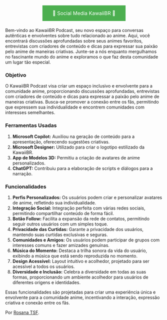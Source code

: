 <div align="center">
    <a href="https://www.notion.so/rosanatsf/KawaiiBR-Social-Media-08c8333aa772450f828a9277ece8122e" style="background-color: #4CAF50; /* Green */
  border: none;
  color: white;
  padding: 15px 32px;
  text-align: center;
  text-decoration: none;
  display: inline-block;
  font-size: 16px;
  margin: 4px 2px;
  transition-duration: 0.4s;
  cursor: pointer;"> 🌸 Social Media KawaiiBR 🌸</a>
    
</div>

<br>
Bem-vindo ao KawaiiBR Podcast, seu novo espaço para conversas autênticas e envolventes sobre tudo relacionado ao anime. Aqui, você encontrará discussões aprofundadas sobre seus animes favoritos, entrevistas com criadores de conteúdo e dicas para expressar sua paixão pelo anime de maneiras criativas. Junte-se a nós enquanto mergulhamos no fascinante mundo do anime e exploramos o que faz desta comunidade um lugar tão especial.

### Objetivo
O KawaiiBR Podcast visa criar um espaço inclusivo e envolvente para a comunidade anime, proporcionando discussões aprofundadas, entrevistas com criadores de conteúdo e dicas para expressar a paixão pelo anime de maneiras criativas. Busca-se promover a conexão entre os fãs, permitindo que expressem sua individualidade e encontrem comunidades com interesses semelhantes.

### Ferramentas Usadas
1. **Microsoft Copilot:** Auxiliou na geração de conteúdo para a apresentação, oferecendo sugestões criativas.
2. **Microsoft Designer:** Utilizado para criar o logotipo estilizado da KawaiiBR.
3. **App de Modelos 3D:** Permitiu a criação de avatares de anime personalizados.
4. **ChatGPT:** Contribuiu para a elaboração de scripts e diálogos para a narração.

### Funcionalidades
1. **Perfis Personalizados:** Os usuários podem criar e personalizar avatares de anime, refletindo sua individualidade.
2. **Integração Social:** Integração perfeita com várias redes sociais, permitindo compartilhar conteúdo de forma fácil.
3. **Botão Follow:** Facilita a expansão da rede de contatos, permitindo seguir outros usuários com um simples toque.
4. **Privacidade das Curtidas:** Garante a privacidade dos usuários, mantendo suas curtidas exclusivas e seguras.
5. **Comunidades e Amigos:** Os usuários podem participar de grupos com interesses comuns e fazer amizades genuínas.
6. **Música do Momento:** Destaca a trilha sonora da vida do usuário, exibindo a música que está sendo reproduzida no momento.
7. **Design Acessível:** Layout intuitivo e acolhedor, projetado para ser acessível a todos os usuários.
8. **Diversidade e Inclusão:** Celebra a diversidade em todas as suas formas, proporcionando um ambiente acolhedor para usuários de diferentes origens e identidades.

Essas funcionalidades são projetadas para criar uma experiência única e envolvente para a comunidade anime, incentivando a interação, expressão criativa e conexão entre os fãs.

Por [Rosana TSF](https://github.com/RosanaTSF).
